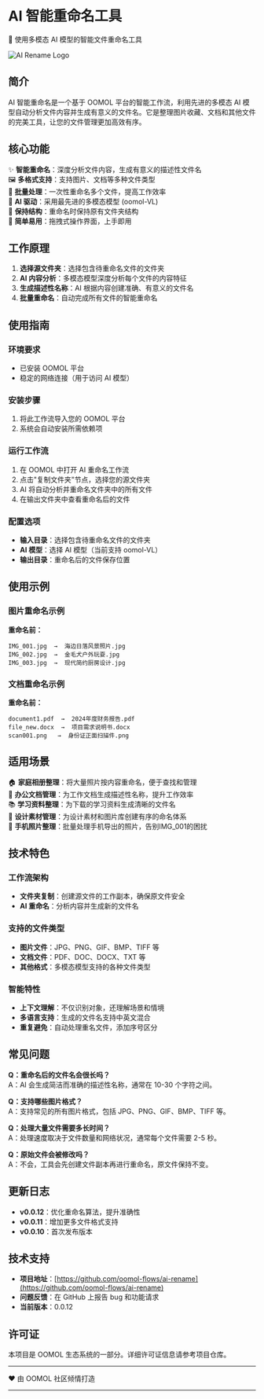 # AI 智能重命名工具

🤖 使用多模态 AI 模型的智能文件重命名工具

![AI Rename Logo](https://package-assets.oomol.com/packages/ai-rename/0.0.1/files/package/icon.png)

## 简介

AI 智能重命名是一个基于 OOMOL 平台的智能工作流，利用先进的多模态 AI 模型自动分析文件内容并生成有意义的文件名。它是整理图片收藏、文档和其他文件的完美工具，让您的文件管理更加高效有序。

## 核心功能

✨ **智能重命名**：深度分析文件内容，生成有意义的描述性文件名  
🖼️ **多格式支持**：支持图片、文档等多种文件类型  
🔄 **批量处理**：一次性重命名多个文件，提高工作效率  
🤖 **AI 驱动**：采用最先进的多模态模型 (oomol-VL)  
📁 **保持结构**：重命名时保持原有文件夹结构  
🎯 **简单易用**：拖拽式操作界面，上手即用  

## 工作原理

1. **选择源文件夹**：选择包含待重命名文件的文件夹
2. **AI 内容分析**：多模态模型深度分析每个文件的内容特征
3. **生成描述性名称**：AI 根据内容创建准确、有意义的文件名
4. **批量重命名**：自动完成所有文件的智能重命名

## 使用指南

### 环境要求
- 已安装 OOMOL 平台
- 稳定的网络连接（用于访问 AI 模型）

### 安装步骤
1. 将此工作流导入您的 OOMOL 平台
2. 系统会自动安装所需依赖项

### 运行工作流
1. 在 OOMOL 中打开 AI 重命名工作流
2. 点击"复制文件夹"节点，选择您的源文件夹
3. AI 将自动分析并重命名文件夹中的所有文件
4. 在输出文件夹中查看重命名后的文件

### 配置选项
- **输入目录**：选择包含待重命名文件的文件夹
- **AI 模型**：选择 AI 模型（当前支持 oomol-VL）
- **输出目录**：重命名后的文件保存位置

## 使用示例

### 图片重命名示例

**重命名前：**
```
IMG_001.jpg  →  海边日落风景照片.jpg
IMG_002.jpg  →  金毛犬户外玩耍.jpg  
IMG_003.jpg  →  现代简约厨房设计.jpg
```

### 文档重命名示例

**重命名前：**
```
document1.pdf  →  2024年度财务报告.pdf
file_new.docx  →  项目需求说明书.docx
scan001.png   →  身份证正面扫描件.png
```

## 适用场景

🏠 **家庭相册整理**：将大量照片按内容重命名，便于查找和管理  
🏢 **办公文档管理**：为工作文档生成描述性名称，提升工作效率  
📚 **学习资料整理**：为下载的学习资料生成清晰的文件名  
🎨 **设计素材管理**：为设计素材和图片库创建有序的命名体系  
📱 **手机照片整理**：批量处理手机导出的照片，告别IMG_001的困扰  

## 技术特色

### 工作流架构
- **文件夹复制**：创建源文件的工作副本，确保原文件安全
- **AI 重命名**：分析内容并生成新的文件名

### 支持的文件类型
- **图片文件**：JPG、PNG、GIF、BMP、TIFF 等
- **文档文件**：PDF、DOC、DOCX、TXT 等  
- **其他格式**：多模态模型支持的各种文件类型

### 智能特性
- **上下文理解**：不仅识别对象，还理解场景和情境
- **多语言支持**：生成的文件名支持中英文混合
- **重复避免**：自动处理重名文件，添加序号区分

## 常见问题

**Q：重命名后的文件名会很长吗？**  
A：AI 会生成简洁而准确的描述性名称，通常在 10-30 个字符之间。

**Q：支持哪些图片格式？**  
A：支持常见的所有图片格式，包括 JPG、PNG、GIF、BMP、TIFF 等。

**Q：处理大量文件需要多长时间？**  
A：处理速度取决于文件数量和网络状况，通常每个文件需要 2-5 秒。

**Q：原始文件会被修改吗？**  
A：不会，工具会先创建文件副本再进行重命名，原文件保持不变。

## 更新日志

- **v0.0.12**：优化重命名算法，提升准确性
- **v0.0.11**：增加更多文件格式支持
- **v0.0.10**：首次发布版本

## 技术支持

- **项目地址**：[https://github.com/oomol-flows/ai-rename](https://github.com/oomol-flows/ai-rename)
- **问题反馈**：在 GitHub 上报告 bug 和功能请求
- **当前版本**：0.0.12

## 许可证

本项目是 OOMOL 生态系统的一部分。详细许可证信息请参考项目仓库。

---

❤️ 由 OOMOL 社区倾情打造

---